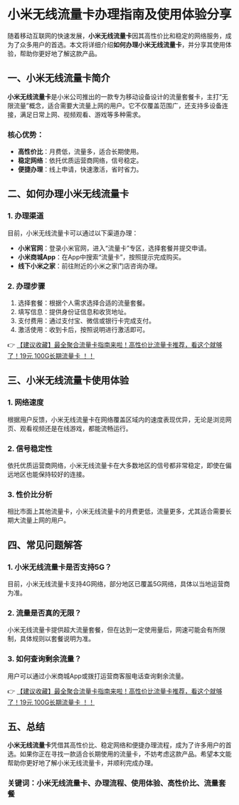 # 小米无线流量卡办理指南及使用体验分享

随着移动互联网的快速发展，**小米无线流量卡**因其高性价比和稳定的网络服务，成为了众多用户的首选。本文将详细介绍**如何办理小米无线流量卡**，并分享其使用体验，帮助你更好地了解这款产品。

## 一、小米无线流量卡简介

**小米无线流量卡**是小米公司推出的一款专为移动设备设计的流量套餐卡，主打“无限流量”概念，适合需要大流量上网的用户。它不仅覆盖范围广，还支持多设备连接，满足日常上网、视频观看、游戏等多种需求。

### 核心优势：
- **高性价比**：月费低，流量多，适合长期使用。
- **稳定网络**：依托优质运营商网络，信号稳定。
- **便捷办理**：线上申请，快速激活，省时省力。

## 二、如何办理小米无线流量卡

### 1. 办理渠道
目前，小米无线流量卡可以通过以下渠道办理：
- **小米官网**：登录小米官网，进入“流量卡”专区，选择套餐并提交申请。
- **小米商城App**：在App中搜索“流量卡”，按照提示完成购买。
- **线下小米之家**：前往附近的小米之家门店咨询办理。

### 2. 办理步骤
1. 选择套餐：根据个人需求选择合适的流量套餐。
2. 填写信息：提供身份证信息和收货地址。
3. 支付费用：通过支付宝、微信或银行卡完成支付。
4. 激活使用：收到卡后，按照说明进行激活即可。

👉 [【建议收藏】最全聚合流量卡指南来啦！高性价比流量卡推荐，看这个就够了！19元 100G长期流量卡 ！！](https://bit.ly/Liuliangka)

## 三、小米无线流量卡使用体验

### 1. 网络速度
根据用户反馈，小米无线流量卡在网络覆盖区域内的速度表现优异，无论是浏览网页、观看视频还是在线游戏，都能流畅运行。

### 2. 信号稳定性
依托优质运营商网络，小米无线流量卡在大多数地区的信号都非常稳定，即使在偏远地区也能保持较好的连接。

### 3. 性价比分析
相比市面上其他流量卡，小米无线流量卡的月费更低，流量更多，尤其适合需要长期大流量上网的用户。

## 四、常见问题解答

### 1. 小米无线流量卡是否支持5G？
目前，小米无线流量卡支持4G网络，部分地区已覆盖5G网络，具体以当地运营商为准。

### 2. 流量是否真的无限？
小米无线流量卡提供超大流量套餐，但在达到一定使用量后，网速可能会有所限制，具体规则以套餐说明为准。

### 3. 如何查询剩余流量？
用户可以通过小米商城App或拨打运营商客服电话查询剩余流量。

👉 [【建议收藏】最全聚合流量卡指南来啦！高性价比流量卡推荐，看这个就够了！19元 100G长期流量卡 ！！](https://bit.ly/Liuliangka)

## 五、总结

**小米无线流量卡**凭借其高性价比、稳定网络和便捷办理流程，成为了许多用户的首选。如果你正在寻找一款适合长期使用的流量卡，不妨考虑这款产品。希望本文能帮助你更好地了解小米无线流量卡，并顺利完成办理。

### 关键词：小米无线流量卡、办理流程、使用体验、高性价比、流量套餐